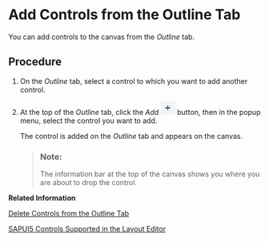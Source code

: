 <!-- loio1cf5a5ba6ec142fd9df122b5934018f2 -->

# Add Controls from the Outline Tab

You can add controls to the canvas from the *Outline* tab.



## Procedure

1.  On the *Outline* tab, select a control to which you want to add another control.

2.  At the top of the *Outline* tab, click the *Add* ![](images/add_button_webide_36f45e9.jpg) button, then in the popup menu, select the control you want to add.

    The control is added on the *Outline* tab and appears on the canvas.

    > ### Note:  
    > The information bar at the top of the canvas shows you where you are about to drop the control.


**Related Information**  


[Delete Controls from the Outline Tab](Delete_Controls_from_the_Outline_Tab_04ad947.md)

[SAPUI5 Controls Supported in the Layout Editor](SAPUI5_Controls_Supported_in_the_Layout_Editor_c5d123e.md)

